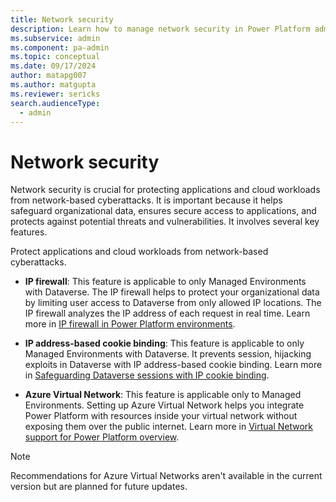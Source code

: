 ```yaml
---
title: Network security
description: Learn how to manage network security in Power Platform admin center.
ms.subservice: admin
ms.component: pa-admin
ms.topic: conceptual
ms.date: 09/17/2024
author: matapg007
ms.author: matgupta
ms.reviewer: sericks
search.audienceType: 
  - admin
---
```


# Network security
                                                  
Network security is crucial for protecting applications and cloud workloads from network-based cyberattacks. It is important because it helps safeguard organizational data, ensures secure access to applications, and protects against potential threats and vulnerabilities. It involves several key features.

Protect applications and cloud workloads from network-based cyberattacks. 

- **IP firewall**: This feature is applicable to only Managed Environments with Dataverse. The IP firewall helps to protect your organizational data by limiting user access to Dataverse from only allowed IP locations. The IP firewall analyzes the IP address of each request in real time. Learn more in [IP firewall in Power Platform environments](../ip-firewall.md).
  
- **IP address-based cookie binding**: This feature is applicable to only Managed Environments with Dataverse. It prevents session, hijacking exploits in Dataverse with IP address-based cookie binding. Learn more in [Safeguarding Dataverse sessions with IP cookie binding](../block-cookie-replay-attack.md).
  
- **Azure Virtual Network**: This feature is applicable only to Managed Environments. Setting up Azure Virtual Network helps you integrate Power Platform with resources inside your virtual network without exposing them over the public internet. Learn more in [Virtual Network support for Power Platform overview](../vnet-support-overview.md).

> [!Note]
> Recommendations for Azure Virtual Networks aren't available in the current version but are planned for future updates.

